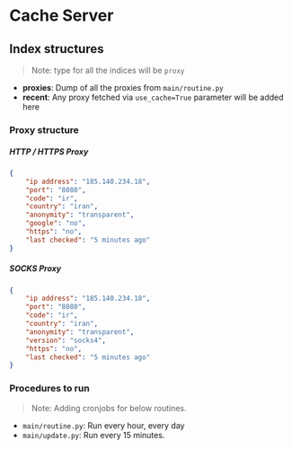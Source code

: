 # Cache Server

## Index structures

> Note: type for all the indices will be `proxy`

- <b>proxies</b>: Dump of all the proxies from `main/routine.py`
- <b>recent</b>: Any proxy fetched via `use_cache=True` parameter will be added here

### Proxy structure

##### HTTP / HTTPS Proxy
```json
{
    "ip address": "185.140.234.18", 
    "port": "8080", 
    "code": "ir", 
    "country": "iran", 
    "anonymity": "transparent", 
    "google": "no", 
    "https": "no", 
    "last checked": "5 minutes ago"
}
```

##### SOCKS Proxy
```json
{
    "ip address": "185.140.234.18", 
    "port": "8080", 
    "code": "ir", 
    "country": "iran", 
    "anonymity": "transparent", 
    "version": "socks4", 
    "https": "no", 
    "last checked": "5 minutes ago"
}
```
### Procedures to run

> Note: Adding cronjobs for below routines.

- `main/routine.py`: Run every hour, every day
- `main/update.py`: Run every 15 minutes.
